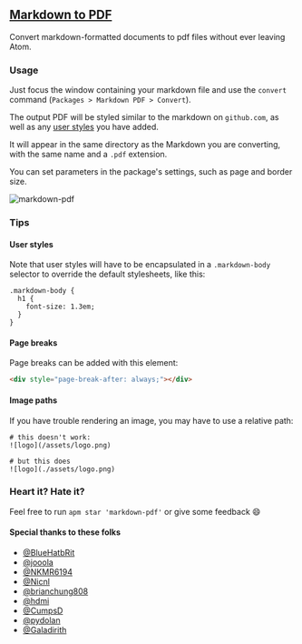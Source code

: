 ## [Markdown to PDF](https://atom.io/packages/markdown-pdf)

Convert markdown-formatted documents to pdf files without ever leaving Atom.

### Usage
Just focus the window containing your markdown file and use the `convert` command (`Packages > Markdown PDF > Convert`).

The output PDF will be styled similar to the markdown on `github.com`, as well as any [user styles](https://flight-manual.atom.io/using-atom/sections/basic-customization/#style-tweaks) you have added.

It will appear in the same directory as the Markdown you are converting, with the same name and a `.pdf` extension.

You can set parameters in the package's settings, such as page and border size.

![markdown-pdf](https://raw.githubusercontent.com/travs/markdown-pdf/master/assets/testpdf.png)

### Tips

#### User styles

Note that user styles will have to be encapsulated in a `.markdown-body` selector to override the default stylesheets, like this:

```less
.markdown-body {
  h1 {
    font-size: 1.3em;
  }
}
```

#### Page breaks

Page breaks can be added with this element:

```html
<div style="page-break-after: always;"></div>
```

#### Image paths

If you have trouble rendering an image, you may have to use a relative path:

```
# this doesn't work:
![logo](/assets/logo.png)

# but this does
![logo](./assets/logo.png)
```

### Heart it? Hate it?

Feel free to run `apm star 'markdown-pdf'` or give some feedback :smile:

#### Special thanks to these folks

- [@BlueHatbRit](https://github.com/blueHatbRit)
- [@jooola](https://github.com/jooola)
- [@NKMR6194](https://github.com/NKMR6194)
- [@Nicnl](https://github.com/Nicnl)
- [@brianchung808](https://github.com/brianchung808)
- [@hdmi](https://github.com/hdmi)
- [@CumpsD](https://github.com/CumpsD)
- [@pydolan](https://github.com/pydolan)
- [@Galadirith](https://github.com/Galadirith)
